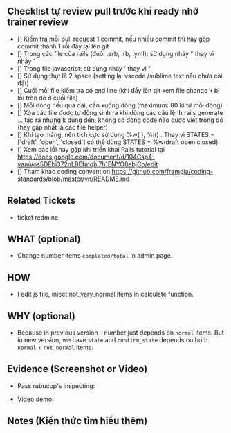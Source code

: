 ## Checklist tự review pull trước khi ready nhờ trainer review
- [] Kiểm tra mỗi pull request 1 commit, nếu nhiều commit thì hãy gộp commit thành 1 rồi đẩy lại lên git
- [] Trong các file của rails (đuôi .erb, .rb, .yml): sử dụng nháy " thay vì nháy '
- [] Trong file javascript: sử dụng nháy ' thay vì "
- [] Sử dụng thụt lề 2 space (setting lại vscode /sublime text nếu chưa cài đặt)
- [] Cuối mỗi file kiểm tra có end line (khi đẩy lên git xem file change k bị lỗi tròn đỏ ở cuối file)
- [] Mỗi dòng nếu quá dài, cần xuống dòng (maximum: 80 kí tự mỗi dòng)
- [] Xóa các file được tự động sinh ra khi dùng các câu lệnh rails generate ... tạo ra nhưng k dùng đến, không có dòng code nào được viết trong đó (hay gặp nhất là các file helper)
- [] Khi tạo mảng, nên tích cực sử dụng %w( ), %i() . Thay vì STATES = ['draft', 'open', 'closed'] có thể dùng STATES = %w(draft open closed)
- [] Xem các lỗi hay gặp khi triển khai Rails tutorial tại https://docs.google.com/document/d/104Csp4-vamVos5DEbi372nLBEfmqhj7h1ENYO8ebjCo/edit
- [] Tham khảo coding convention https://github.com/framgia/coding-standards/blob/master/vn/README.md

## Related Tickets
- ticket redmine

## WHAT (optional)
- Change number items `completed/total` in admin page.

## HOW
- I edit js file, inject not_vary_normal items in calculate function.

## WHY (optional)
- Because in previous version - number just depends on `normal` items. But in new version, we have `state` and `confirm_state` depends on both `normal` + `not_normal` items.

## Evidence (Screenshot or Video)
- Pass rubucop's inspecting:

- Video demo:

## Notes (Kiến thức tìm hiểu thêm)
